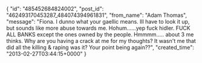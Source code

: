  {
   "id": "485452684824002",
   "post_id": "462493170453287_484074394961831",
   "from_name": "Adam Thomas",
   "message": "Fiona. I dunno what your gaellic means. Ill have to look it up, but sounds like more abuse towards me. Hohum......yep fuck hidler. FUCK ALL BANKS except the ones owned by the people. Hmmmm..... about 3 me thinks. Why are you having a crack at me for my thoughts? It wasn't me that did all the killing & raping was it? Your point being again??",
   "created_time": "2013-02-27T03:44:15+0000"
 }
